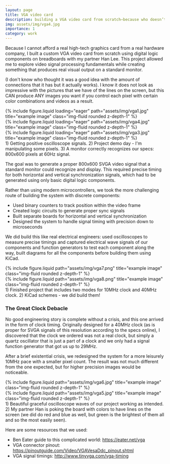 ```yaml
---
layout: page
title: VGA video card
description: building a VGA video card from scratch—because who doesn’t love turning a bunch of wires and chips into something that actually works?
img: assets/img/vga4.jpg
importance: 1
category: work
---
```


Because I cannot afford a real high-tech graphics card from a real hardware company, I built a custom VGA video card from scratch using digital logic components on breadboards with my partner Han Lee. This project allowed me to explore video signal processing fundamentals while creating something that produces real visual output on a standard monitor. 

(I don't know who thought it was a good idea with the amount of connections that it has but it actually works). I know it does not look as impressive with the pictures that we have of the lines on the screen, but this CAN produce ANY images you want if you control each pixel with certain color combinations and videos as a result.


<div class="row">
    <div class="col-sm mt-3 mt-md-0">
        {% include figure.liquid loading="eager" path="assets/img/vga1.jpg" title="example image" class="img-fluid rounded z-depth-1" %}
    </div>
    <div class="col-sm mt-3 mt-md-0">
        {% include figure.liquid loading="eager" path="assets/img/vga4.jpg" title="example image" class="img-fluid rounded z-depth-1" %}
    </div>
    <div class="col-sm mt-3 mt-md-0">
        {% include figure.liquid loading="eager" path="assets/img/vga3.jpg" title="example image" class="img-fluid rounded z-depth-1" %}
    </div>
</div>
<div class="caption">
   1) Getting positive oscilloscope signals. 2) Project demo day - I'm manipulating some pixels. 3) A monitor correctly recognizes our specs: 800x600 pixels at 60Hz signal. 
</div>


The goal was to generate a proper 800x600 SVGA video signal that a standard monitor could recognize and display. This required precise timing for both horizontal and vertical synchronization signals, which had to be generated using only basic digital logic components.

Rather than using modern microcontrollers, we took the more challenging route of building the system with discrete components:

- Used binary counters to track position within the video frame
- Created logic circuits to generate proper sync signals
- Built separate boards for horizontal and vertical synchronization
- Designed the system to handle signal timing with precision down to microseconds

We did build this like real electrical engineers: used oscilloscopes to measure precise timings and captured electrical wave signals of our components and function generators to test each component along the way, built diagrams for all the components before building them using KiCad.

<div class="row justify-content-sm-center">
    <div class="col-sm-8 mt-3 mt-md-0">
        {% include figure.liquid path="assets/img/vga7.png" title="example image" class="img-fluid rounded z-depth-1" %}
    </div>
    <div class="col-sm-4 mt-3 mt-md-0">
        {% include figure.liquid path="assets/img/vga8.png" title="example image" class="img-fluid rounded z-depth-1" %}
    </div>
</div>
<div class="caption">
    1) Finished project that includes two modes for 10MHz clock and 40MHz clock. 2) KiCad schemes - we did build them!
</div>

### The Great Clock Debacle
No good engineering story is complete without a crisis, and this one arrived in the form of clock timing. Originally designed for a 40MHz clock (as is proper for SVGA signals of this resolution according to the specs online), I discovered that the clock we ordered was not a real clock, but simply a quartz oscillator that is just a part of a clock and we only had a signal function generator that got us up to 29MHz.

After a brief existential crisis, we redesigned the system for a more leisurely 10MHz pace with a smaller pixel count. The result was not much different from the one expected, but for higher precision images would be noticeable.


<div class="row justify-content-sm-center">
    <div class="col-sm-6 mt-3 mt-md-0">
        {% include figure.liquid path="assets/img/vga6.jpg" title="example image" class="img-fluid rounded z-depth-1" %}
    </div>
    <div class="col-sm-6 mt-3 mt-md-0">
        {% include figure.liquid path="assets/img/vga5.jpg" title="example image" class="img-fluid rounded z-depth-1" %}
    </div>
</div>
<div class="caption">
    1) Beautiful graceful oscilloscope waves of our project working as intended. 2) My partner Han is poking the board with colors to have lines on the screen (we did do red and blue as well, but green is the brightest of them all and so the most easily seen).
</div>

Here are some resources that we used:
- Ben Eater guide to this complicated world: https://eater.net/vga 
- VGA connector pinout: https://pinoutguide.com/Video/VGAVesaDdc_pinout.shtml
- VGA signal timings: http://www.tinyvga.com/vga-timing
